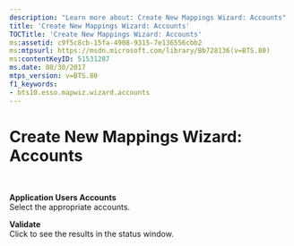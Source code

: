 ```yaml
---
description: "Learn more about: Create New Mappings Wizard: Accounts"
title: 'Create New Mappings Wizard: Accounts'
TOCTitle: 'Create New Mappings Wizard: Accounts'
ms:assetid: c9f5c8cb-15fa-4908-9315-7e136556cbb2
ms:mtpsurl: https://msdn.microsoft.com/library/Bb728136(v=BTS.80)
ms:contentKeyID: 51531287
ms.date: 08/30/2017
mtps_version: v=BTS.80
f1_keywords:
- bts10.esso.mapwiz.wizard.accounts
---
```


# Create New Mappings Wizard: Accounts

 

**Application Users Accounts**  
Select the appropriate accounts.

**Validate**  
Click to see the results in the status window.

